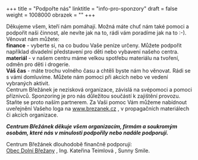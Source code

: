 +++
title = "Podpořte nás"
linktitle = "info-pro-sponzory"
draft = false
weight = 1008000
obrazek = ""
+++

Děkujeme všem, kteří nám pomáhají. Možná máte chuť nám také pomoci a podpořit naši činnost, ale nevíte jak na to, rádi vám poradíme jak na to :-).  
Věnovat nám můžete:  
**finance** - vyberte si, na co budou Vaše peníze určeny. Můžete podpořit například divadelní představení pro děti nebo vybavení našeho centra.  
**materiál** - v našem centru máme velkou spotřebu materiálu na tvoření, odměn pro děti i drogerie.  
**Váš čas** - máte trochu volného času a chtěli byste nám ho věnovat. Rádi se s vámi domluvíme. Můžete nám pomoci při akcích nebo ve vedení vybraných aktivit.  
Centrum Břežánek je nezisková organizace, závislá na svépomoci a pomoci příznivců. Sponzoring je pro nás důležitou součástí k zajištění provozu. Staňte se proto naším partnerem. Za Vaši pomoc Vám můžeme nabídnout uveřejnění Vašeho loga na www.brezanek.cz , v propagačních materiálech či akcích organizace.  

***Centrum Břežánek děkuje všem organizacím, firmám a soukromým osobám, které nás v minulosti podpořily nebo nadále podporují.***  

Centrum Břežánek dlouhodobě finančně podporují:  
[Obec Dolní Břežany](http://www.dolnibrezany.cz/) , Ing. Kateřina Teimlová , Sunny Smile.
